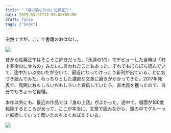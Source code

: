 ```yaml
---
title: "『月の満ち欠け』佐藤正午"
date: 2019-03-31T12:30:00+09:00
draft: false
tags: ["book"]
---
```

突然ですが、ここで書籍のおはなし。
<!--more-->

<a target="_blank"  href="https://www.amazon.co.jp/gp/product/4000014080/ref=as_li_tl?ie=UTF8&camp=247&creative=1211&creativeASIN=4000014080&linkCode=as2&tag=ymraintree03-22&linkId=e77a9a6fd5ea65caf3f1dcd0a8497607"><img border="0" src="//ws-fe.amazon-adsystem.com/widgets/q?_encoding=UTF8&MarketPlace=JP&ASIN=4000014080&ServiceVersion=20070822&ID=AsinImage&WS=1&Format=_SL250_&tag=ymraintree03-22" ></a><img src="//ir-jp.amazon-adsystem.com/e/ir?t=ymraintree03-22&l=am2&o=9&a=4000014080" width="1" height="1" border="0" alt="" style="border:none !important; margin:0px !important;" />

昔から佐藤正午はそこそこ好きだった。『永遠の1/2』でデビューした当時は「村上春樹のにせもの」みたいに言われたこともあった。それでもぼちぼち読んでいて、途中だいぶあいだが空いて、最近になってけっこう新刊が出ていることに気づき読んでみた。ねっちりとした濃密な文章に磨きがかかってきた。2017年発表で、周囲におもしろいおもしろいと宣伝していたら、直木賞を獲ったので、自分でもちょっと自慢。

本作以外にも、最近の作品では『身の上話』がよかった。途中で、場面が180度転換するところがあって、ここが本当に、文章で読みながら、頭の中でグルーっと転換していって驚いたのをよくおぼえている。

<a target="_blank"  href="https://www.amazon.co.jp/gp/product/4334763200/ref=as_li_tl?ie=UTF8&camp=247&creative=1211&creativeASIN=4334763200&linkCode=as2&tag=ymraintree03-22&linkId=2b63223d15321338a238c0adfddb2cf3"><img border="0" src="//ws-fe.amazon-adsystem.com/widgets/q?_encoding=UTF8&MarketPlace=JP&ASIN=4334763200&ServiceVersion=20070822&ID=AsinImage&WS=1&Format=_SL250_&tag=ymraintree03-22" ></a><img src="//ir-jp.amazon-adsystem.com/e/ir?t=ymraintree03-22&l=am2&o=9&a=4334763200" width="1" height="1" border="0" alt="" style="border:none !important; margin:0px !important;" />
